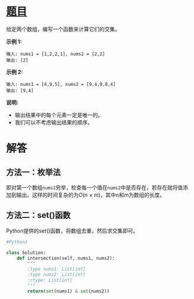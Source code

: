 # [题目](https://leetcode-cn.com/problems/intersection-of-two-arrays/)

给定两个数组，编写一个函数来计算它们的交集。

**示例 1:**

```
输入: nums1 = [1,2,2,1], nums2 = [2,2]
输出: [2]
```

**示例 2:**

```
输入: nums1 = [4,9,5], nums2 = [9,4,9,8,4]
输出: [9,4]
```

**说明:**

- 输出结果中的每个元素一定是唯一的。
- 我们可以不考虑输出结果的顺序。

# 解答

## 方法一：枚举法

即对第一个数组`nums1`穷举，检查每一个值在`nums2`中是否存在，若存在就将值添加到输出。这样的时间复杂的为*O*(*n* × *m*)，其中n和m为数组的长度。

## 方法二：set()函数

Python提供的set()函数，将数组去重，然后求交集即可。

```python
#Python3

class Solution:
    def intersection(self, nums1, nums2):
        """
        :type nums1: List[int]
        :type nums2: List[int]
        :rtype: List[int]
        """  
        return(set(nums1) & set(nums2))
```
